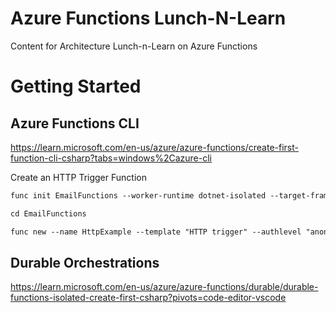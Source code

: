 # Azure Functions Lunch-N-Learn

Content for Architecture Lunch-n-Learn on Azure Functions

# Getting Started

## Azure Functions CLI

https://learn.microsoft.com/en-us/azure/azure-functions/create-first-function-cli-csharp?tabs=windows%2Cazure-cli


Create an HTTP Trigger Function

```ps
func init EmailFunctions --worker-runtime dotnet-isolated --target-framework net8.0
```

```ps
cd EmailFunctions
```

```ps
func new --name HttpExample --template "HTTP trigger" --authlevel "anonymous"
```

## Durable Orchestrations

https://learn.microsoft.com/en-us/azure/azure-functions/durable/durable-functions-isolated-create-first-csharp?pivots=code-editor-vscode
